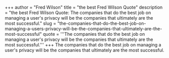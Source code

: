 +++
author = "Fred Wilson"
title = "the best Fred Wilson Quote"
description = "the best Fred Wilson Quote: The companies that do the best job on managing a user's privacy will be the companies that ultimately are the most successful."
slug = "the-companies-that-do-the-best-job-on-managing-a-users-privacy-will-be-the-companies-that-ultimately-are-the-most-successful"
quote = '''The companies that do the best job on managing a user's privacy will be the companies that ultimately are the most successful.'''
+++
The companies that do the best job on managing a user's privacy will be the companies that ultimately are the most successful.
